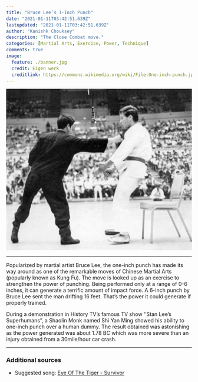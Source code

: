 ```yaml
---
title: "Bruce Lee’s 1-Inch Punch"
date: "2021-01-11T03:42:51.639Z"
lastupdated: "2021-01-11T03:42:51.639Z"
author: "Kanishk Chouksey"
description: "The Close Combat move."
categories: [Martial Arts, Exercise, Power, Technique]
comments: true
image:
  feature: ./banner.jpg
  credit: Eigen werk
  creditlink: https://commons.wikimedia.org/wiki/File:One-inch-punch.jpg
---
```


![Banner](./banner.jpg)

---

Popularized by martial artist Bruce Lee, the one-inch punch has made its way around as one of the remarkable moves of Chinese Martial Arts (popularly known as Kung Fu). The move is looked up as an exercise to strengthen the power of punching. Being performed only at a range of 0-6 inches, it can generate a terrific amount of impact force. A 6-inch punch by Bruce Lee sent the man drifting 16 feet. That’s the power it could generate if properly trained.

During a demonstration in History TV’s famous TV show ‘’Stan Lee’s Superhumans”, a Shaolin Monk named Shi Yan Ming showed his ability to one-inch punch over a human dummy. The result obtained was astonishing as the power generated was about 1.78 BC which was more severe than an injury obtained from a 30mile/hour car crash.

---
### Additional sources

- Suggested song: [Eye Of The Tiger - Survivor](https://youtu.be/btPJPFnesV4)